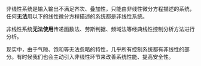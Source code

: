 非线性系统是输入输出不满足齐次、叠加性，只能由非线性微分方程描述的系统，任何**无法**用以下的线性微分方程描述的系统都是非线性系统。



非线性系统**无法使用**传递函数法、劳斯判据、频域法等经典线性控制分析方法进行分析。

现实中，由于气隙、饱和等无法忽略的特性，几乎所有控制系统都有非线性的部分。有时候我们也会主动引入非线性环节来改善系统性能、提高安全性。

